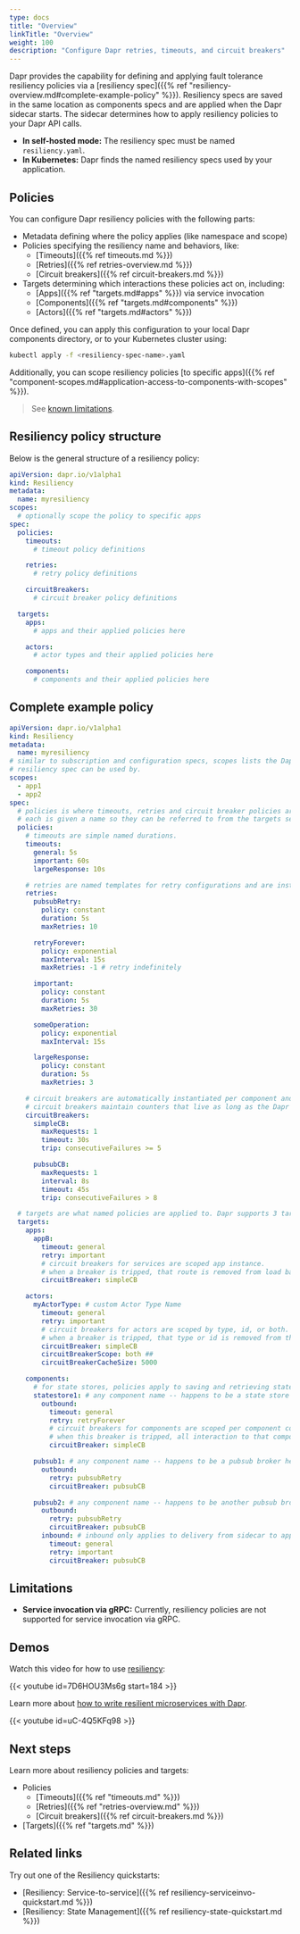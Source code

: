```yaml
---
type: docs
title: "Overview"
linkTitle: "Overview"
weight: 100
description: "Configure Dapr retries, timeouts, and circuit breakers"
---
```


Dapr provides the capability for defining and applying fault tolerance resiliency policies via a [resiliency spec]({{% ref "resiliency-overview.md#complete-example-policy" %}}). Resiliency specs are saved in the same location as components specs and are applied when the Dapr sidecar starts. The sidecar determines how to apply resiliency policies to your Dapr API calls. 
- **In self-hosted mode:** The resiliency spec must be named `resiliency.yaml`. 
- **In Kubernetes:** Dapr finds the named resiliency specs used by your application. 

## Policies

You can configure Dapr resiliency policies with the following parts: 
- Metadata defining where the policy applies (like namespace and scope)
- Policies specifying the resiliency name and behaviors, like:
  - [Timeouts]({{% ref timeouts.md %}})
  - [Retries]({{% ref retries-overview.md %}})
  - [Circuit breakers]({{% ref circuit-breakers.md %}})
- Targets determining which interactions these policies act on, including: 
  - [Apps]({{% ref "targets.md#apps" %}}) via service invocation
  - [Components]({{% ref "targets.md#components" %}})
  - [Actors]({{% ref "targets.md#actors" %}})

Once defined, you can apply this configuration to your local Dapr components directory, or to your Kubernetes cluster using:

```bash
kubectl apply -f <resiliency-spec-name>.yaml
```

Additionally, you can scope resiliency policies [to specific apps]({{% ref "component-scopes.md#application-access-to-components-with-scopes" %}}).

> See [known limitations](#limitations).

## Resiliency policy structure

Below is the general structure of a resiliency policy:

```yaml
apiVersion: dapr.io/v1alpha1
kind: Resiliency
metadata:
  name: myresiliency
scopes:
  # optionally scope the policy to specific apps
spec:
  policies:
    timeouts:
      # timeout policy definitions

    retries:
      # retry policy definitions

    circuitBreakers:
      # circuit breaker policy definitions

  targets:
    apps:
      # apps and their applied policies here

    actors:
      # actor types and their applied policies here

    components:
      # components and their applied policies here
```

## Complete example policy

```yaml
apiVersion: dapr.io/v1alpha1
kind: Resiliency
metadata:
  name: myresiliency
# similar to subscription and configuration specs, scopes lists the Dapr App IDs that this
# resiliency spec can be used by.
scopes:
  - app1
  - app2
spec:
  # policies is where timeouts, retries and circuit breaker policies are defined. 
  # each is given a name so they can be referred to from the targets section in the resiliency spec.
  policies:
    # timeouts are simple named durations.
    timeouts:
      general: 5s
      important: 60s
      largeResponse: 10s

    # retries are named templates for retry configurations and are instantiated for life of the operation.
    retries:
      pubsubRetry:
        policy: constant
        duration: 5s
        maxRetries: 10

      retryForever:
        policy: exponential
        maxInterval: 15s
        maxRetries: -1 # retry indefinitely

      important:
        policy: constant
        duration: 5s
        maxRetries: 30

      someOperation:
        policy: exponential
        maxInterval: 15s

      largeResponse:
        policy: constant
        duration: 5s
        maxRetries: 3

    # circuit breakers are automatically instantiated per component and app instance.
    # circuit breakers maintain counters that live as long as the Dapr sidecar is running. They are not persisted.
    circuitBreakers:
      simpleCB:
        maxRequests: 1
        timeout: 30s 
        trip: consecutiveFailures >= 5

      pubsubCB:
        maxRequests: 1
        interval: 8s
        timeout: 45s
        trip: consecutiveFailures > 8

  # targets are what named policies are applied to. Dapr supports 3 target types - apps, components and actors
  targets:
    apps:
      appB:
        timeout: general
        retry: important
        # circuit breakers for services are scoped app instance.
        # when a breaker is tripped, that route is removed from load balancing for the configured `timeout` duration.
        circuitBreaker: simpleCB

    actors:
      myActorType: # custom Actor Type Name
        timeout: general
        retry: important
        # circuit breakers for actors are scoped by type, id, or both.
        # when a breaker is tripped, that type or id is removed from the placement table for the configured `timeout` duration.
        circuitBreaker: simpleCB
        circuitBreakerScope: both ## 
        circuitBreakerCacheSize: 5000

    components:
      # for state stores, policies apply to saving and retrieving state.
      statestore1: # any component name -- happens to be a state store here
        outbound:
          timeout: general
          retry: retryForever
          # circuit breakers for components are scoped per component configuration/instance. For example myRediscomponent.
          # when this breaker is tripped, all interaction to that component is prevented for the configured `timeout` duration.
          circuitBreaker: simpleCB

      pubsub1: # any component name -- happens to be a pubsub broker here
        outbound:
          retry: pubsubRetry
          circuitBreaker: pubsubCB

      pubsub2: # any component name -- happens to be another pubsub broker here
        outbound:
          retry: pubsubRetry
          circuitBreaker: pubsubCB
        inbound: # inbound only applies to delivery from sidecar to app
          timeout: general
          retry: important
          circuitBreaker: pubsubCB
```

## Limitations

- **Service invocation via gRPC:** Currently, resiliency policies are not supported for service invocation via gRPC.

## Demos

Watch this video for how to use [resiliency](https://www.youtube.com/watch?t=184&v=7D6HOU3Ms6g&feature=youtu.be):

{{< youtube id=7D6HOU3Ms6g start=184 >}}

Learn more about [how to write resilient microservices with Dapr](https://youtu.be/uC-4Q5KFq98?si=JSUlCtcUNZLBM9rW).

{{< youtube id=uC-4Q5KFq98 >}}

## Next steps
Learn more about resiliency policies and targets:
 - Policies
   - [Timeouts]({{% ref "timeouts.md" %}})
   - [Retries]({{% ref "retries-overview.md" %}})
   - [Circuit breakers]({{% ref circuit-breakers.md %}})
 - [Targets]({{% ref "targets.md" %}})

## Related links
Try out one of the Resiliency quickstarts:
- [Resiliency: Service-to-service]({{% ref resiliency-serviceinvo-quickstart.md %}})
- [Resiliency: State Management]({{% ref resiliency-state-quickstart.md %}})